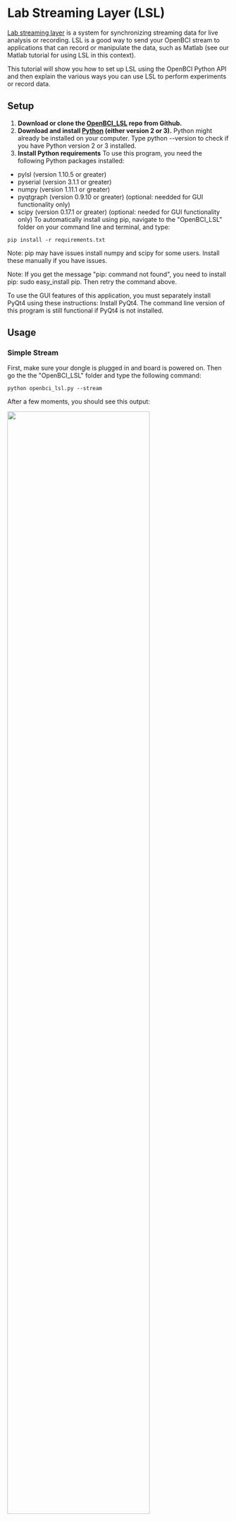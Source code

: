 # Lab Streaming Layer (LSL)

[Lab streaming layer](https://github.com/sccn/labstreaminglayer)  is a system for synchronizing streaming data for live analysis or recording. LSL is a good way to send your OpenBCI stream to applications that can record or manipulate the data, such as Matlab (see our Matlab tutorial for using LSL in this context).

This tutorial will show you how to set up LSL using the OpenBCI Python API and then explain the various ways you can use LSL to perform experiments or record data.

## Setup

1. **Download or clone the [OpenBCI_LSL](https://github.com/OpenBCI/OpenBCI_LSL) repo from Github.**
2. **Download and install [Python](https://www.python.org/downloads/) (either version 2 or 3).**
Python might already be installed on your computer. Type python --version to check if you have Python version 2 or 3 installed.
3. **Install Python requirements**
To use this program, you need the following Python packages installed:
* pylsl (version 1.10.5 or greater)
* pyserial (version 3.1.1 or greater)
* numpy (version 1.11.1 or greater)
* pyqtgraph (version 0.9.10 or greater) (optional: needded for GUI functionality only)
* scipy (version 0.17.1 or greater) (optional: needed for GUI functionality only)
To automatically install using pip, navigate to the "OpenBCI_LSL" folder on your command line and terminal, and type:

```
pip install -r requirements.txt
```

Note: pip may have issues install numpy and scipy for some users. Install these manually if you have issues.

Note: If you get the message "pip: command not found", you need to install pip: sudo easy_install pip. Then retry the command above.

To use the GUI features of this application, you must separately install PyQt4 using these instructions: Install PyQt4. The command line version of this program is still functional if PyQt4 is not installed.

## Usage
### Simple Stream
First, make sure your dongle is plugged in and board is powered on. Then go the the "OpenBCI_LSL" folder and type the following command:

```
python openbci_lsl.py --stream
```

After a few moments, you should see this output:

<img src="https://raw.githubusercontent.com/gabrielibagon/OpenBCI_LSL/master/images/CLI.jpg?raw=true" width="80%">

If an error is raised about not being able to find your the board or serial port, you can override the automatic board detection by specifying the serial port in a command line argument before "--stream". The format is as follows:

```
python openbci_lsl.py [PORT] --stream
```

For example:

```
python openbci_lsl.py /dev/ttyUSB0 --stream
```

After board initialization, you are now ready to start streaming.

To begin streaming, type /start

To stop streaming, type /stop

To disconnect from the serial port, type /exit

Remember to use /exit to disconnect the board as you end the program, to ensure that the serial port is safely closed.

### Configuring the board from the command line interface
You also configure board settings from this interface. For full information regarding board settings and commands, see the [Cyton board programming tutorial](http://docs.openbci.com/Hardware/05-Cyton_Board_Programming_Tutorial#cyton-board-programming-tutorial-firmware-versions-2xx-3xx-fall-2016-present).

To enter Channel Settings mode, you would need to enter an "x", followed by certain channel settings, followed by an "X". For example:

```
--> x3020000X
```

This command will do the following: ‘x’ enters Channel Settings mode. Channel 3 is set up to be powered up, with gain of 2, normal input, removed from BIAS generation, removed from SRB2, removed from SRB1. The final ‘X’ latches the settings to the ADS1299 channel settings register.

To view current board and register settings, enter: --> ?

If you get an error message at any point while using the command line interface, check the Troubleshooting section, or pull up an issue on the Github repository.

**Changing Channel Locations from the command line interface**
To change the channel location metadata of the stream, type /loc followed by a space and then a comma-separated list of new set of channel locations. For example, to change the default channel locations to a new set of eight channels, the command might look like this:

```
-->/loc F3,F4,C3,C4,T3,T4,P3,P4
```

This can only be done while the board is not currently streaming.

## GUI
If you would like the ability to configure the board and LSL stream with advanced settings, you can do so by running the GUI. The GUI comes up by default if you run the program with no flags:

python openbci_lsl.py

If you plug in your board and dongle before running the above command, the program should have already detected the appropriate settings for your board (port and daisy). If not, you can enter those yourself in the appropriate fields.

<img src="https://raw.githubusercontent.com/gabrielibagon/OpenBCI_LSL/master/images/GUI.jpg?raw=true" width="60%">

### Streaming
To stream data, make sure the appropriate Port, Daisy, and LSL Stream fields are filled in correctly. Then, press "Connect" and then "Start Streaming". To pause streaming, click "Stop Streaming". To disconnect the board, press "Disconnect".

The board must be disconnected to change LSL settings. Once you "Connect" again, your current settings are saved until the next time you disconnect.

For consistent performance, pause streaming before you disconnect the board.

### Configuring the board from the GUI
To change the channel settings, click on "Board Config". Note: this must be done BEFORE you press "Connect".

## Troubleshooting
Note: Many issues with board connectivity can simply be resolved by restarting the program and your board. Unplug your dongle, turn off the board, plug in the dongle, and turn on the board, in that order. This method works the most consistently.

## Next Steps
Once you have the Lab Streaming Layer set up with your OpenBCI board, check out these other tutorials to view the stream in a variety of different programs:

[Matlab tutorial](http://docs.openbci.com/3rd%20Party%20Software/01-Matlab)

## Credit
Thanks to Winslow Strong for posting the original tutorial on the OpenBCI forums!
